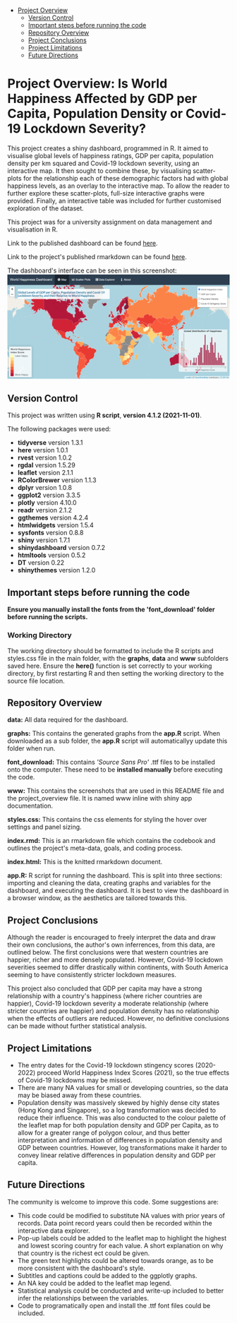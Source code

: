 - [Project Overview](#project-overview-is-world-happiness-affected-by-gdp-per-capita-population-density-or-covid-lockdown-severity)
  - [Version Control](#version-control)
  - [Important steps before running the code](#important-steps-before-running-the-code)
  - [Repository Overview](#repository-overview)
  - [Project Conclusions](#project-conclusions)
  - [Project Limitations](#project-limitations)
  - [Future Directions](#future-directions)

# Project Overview: Is World Happiness Affected by GDP per Capita, Population Density or Covid-19 Lockdown Severity?
This project creates a shiny dashboard, programmed in R. It aimed to visualise global levels of happiness ratings, GDP per capita, population density per km squared and Covid-19 lockdown severity, using an interactive map. It then sought to combine these, by visualising scatter-plots for the relationship each of these demographic factors had with global happiness levels, as an overlay to the interactive map. To allow the reader to further explore these scatter-plots, full-size interactive graphs were provided. Finally, an interactive table was included for further customised exploration of the dataset.

This project was for a university assignment on data management and visualisation in R.

Link to the published dashboard can be found [here](https://c6gp2m-luke-jenner.shinyapps.io/PSY6422_Project/).

Link to the project's published rmarkdown can be found [here](https://lukejenner6.github.io/PSY6422_Project/).

The dashboard's interface can be seen in this screenshot:
![](www/happiness_dashboard_screennshot.png)

## Version Control
This project was written using **R script**, **version 4.1.2 (2021-11-01)**.

The following packages were used:
* **tidyverse** version 1.3.1
* **here** version 1.0.1
* **rvest** version 1.0.2
* **rgdal** version 1.5.29
* **leaflet** version 2.1.1
* **RColorBrewer** version 1.1.3
* **dplyr** version 1.0.8
* **ggplot2** version 3.3.5
* **plotly** version 4.10.0
* **readr** version 2.1.2
* **ggthemes** version 4.2.4
* **htmlwidgets** version 1.5.4
* **sysfonts** version 0.8.8
* **shiny** version 1.7.1
* **shinydashboard** version 0.7.2
* **htmltools** version 0.5.2
* **DT** version 0.22
* **shinythemes** version 1.2.0

## Important steps before running the code

**Ensure you manually install the fonts from the 'font_download' folder before running the scripts.**

### Working Directory
The working directory should be formatted to include the R scripts and styles.css file in the main folder, with the **graphs**, **data** and **www** subfolders saved here.
Ensure the **here()** function is set correctly to your working directory, by first restarting R and then setting the working directory to the source file location. 

## Repository Overview 
**data:** All data required for the dashboard.

**graphs:** This contains the generated graphs from the **app.R** script. When downloaded as a sub folder, the **app.R** script  will automaticallyy update this folder when run. 

**font_download:** This contains *'Source Sans Pro'* .ttf files to be installed onto the computer. These need to be **installed manually** before executing the code.

**www:** This contains the screenshots that are used in this README file and the project_overview file. It is named www inline with shiny app documentation.

**styles.css:** This contains the css elements for styling the hover over settings and panel sizing.

**index.rmd:** This is an rmarkdown file which contains the codebook and outlines the project's meta-data, goals, and coding process. 

**index.html:** This is the knitted rmarkdown document.

**app.R:** R script for running the dashboard. This is split into three sections: importing and cleaning the data, creating graphs and variables for the dashboard, and executing the dashboard. It is best to view the dashboard in a browser window, as the aesthetics are tailored towards this.

## Project Conclusions
Although the reader is encouraged to freely interpret the data and draw their own conclusions, the author's own inferrences, from this data, are outlined below. The first conclusions were that western countries are happier, richer and more densely populated. However, Covid-19 lockdown severities seemed to differ drastically within continents, with South America seeming to have consistently stricter lockdown measures.

This project also concluded that GDP per capita may have a strong relationship with a country's happiness (where richer countries are happier), Covid-19 lockdown severity a moderate relationship (where stricter countries are happier) and population density has no relationship when the effects of outliers are reduced. However, no definitive conclusions can be made without further statistical analysis.

## Project Limitations
* The entry dates for the Covid-19 lockdown stingency scores (2020-2022) proceed World Happiness Index Scores (2021), so the true effects of Covid-19 lockdowns may be missed.
* There are many NA values for small or developing countries, so the data may be biased away from these countries.
* Population density was massively skewed by highly dense city states (Hong Kong and Singapore), so a log transformation was decided to reduce their influence. This was also conducted to the colour palette of the leaflet map for both population density and GDP per Capita, as to allow for a greater range of polygon colour, and thus better interpretation and information of differences in population density and GDP between countries. However, log transformations make it harder to convey linear relative differences in population density and GDP per capita.

## Future Directions
The community is welcome to improve this code. Some suggestions are:
* This code could be modified to substitute NA values with prior years of records. Data point record years could then be recorded within the interactive data explorer.
* Pop-up labels could be added to the leaflet map to highlight the highest and lowest scoring country for each value. A short explanation on why that country is the richest ect could be given.
* The green text highlights could be altered towards orange, as to be more consistent with the dashboard's style.
* Subtitles and captions could be added to the ggplotly graphs.
* An NA key could be added to the leaflet map legend.
* Statistical analysis could be conducted and write-up included to better infer the relationships between the variables.
* Code to programatically open and install the .ttf font files could be included.

